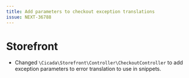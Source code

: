 ```yaml
---
title: Add parameters to checkout exception translations
issue: NEXT-36788
---
```

# Storefront
* Changed `\Cicada\Storefront\Controller\CheckoutController` to add exception parameters to error translation to use in snippets.
